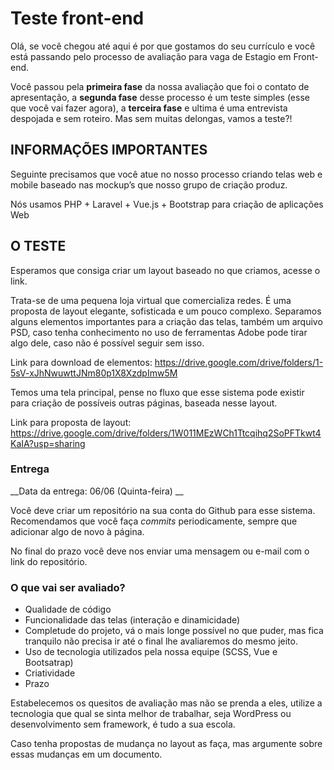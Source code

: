 # Teste front-end

Olá, se você chegou até aqui é por que gostamos do seu currículo e você está passando pelo processo de avaliação para vaga de Estagio em Front-end.

Você passou pela __primeira fase__ da nossa avaliação que foi o contato de apresentação, a __segunda fase__ desse processo é um teste simples (esse que você vai fazer agora), a __terceira fase__ e ultima é uma entrevista despojada e sem roteiro. Mas sem muitas delongas, vamos a teste?!

## INFORMAÇÕES IMPORTANTES

Seguinte precisamos que você atue no nosso processo criando telas web e mobile baseado nas mockup’s que nosso grupo de criação produz.

Nós usamos PHP + Laravel + Vue.js + Bootstrap para criação de aplicações Web

## O TESTE

Esperamos que consiga criar um layout baseado no que criamos, acesse o link.

Trata-se de uma pequena loja virtual que comercializa redes. É uma proposta de layout elegante, sofisticada e um pouco complexo. Separamos alguns elementos importantes para a criação das telas, também um arquivo PSD, caso tenha conhecimento no uso de ferramentas Adobe pode tirar algo dele, caso não é possível seguir sem isso.

Link para download de elementos: https://drive.google.com/drive/folders/1-5sV-xJhNwuwttJNm80p1X8XzdpImw5M

Temos uma tela principal, pense no fluxo que esse sistema pode existir para criação de possíveis outras páginas, baseada nesse layout.

Link para proposta de layout: https://drive.google.com/drive/folders/1W011MEzWCh1Ttcqihq2SoPFTkwt4KaIA?usp=sharing

### Entrega

__Data da entrega: 06/06 (Quinta-feira) __ 

Você deve criar um repositório na sua conta do Github para esse sistema. Recomendamos que você faça _commits_ periodicamente, sempre que adicionar algo de novo à página.

No final do prazo você deve nos enviar uma mensagem ou e-mail com o link do repositório.

### O que vai ser avaliado?

- Qualidade de código 
- Funcionalidade das telas (interação e dinamicidade)
- Completude do projeto, vá o mais longe possível no que puder, mas fica tranquilo não precisa ir até o final lhe avaliaremos do mesmo jeito.
- Uso de tecnologia utilizados pela nossa equipe (SCSS, Vue e Bootsatrap)
- Criatividade
- Prazo

Estabelecemos os quesitos de avaliação mas não se prenda a eles, utilize a tecnologia que qual se sinta melhor de trabalhar, seja WordPress ou desenvolvimento sem framework, é tudo a sua escola.

Caso tenha propostas de mudança no layout as faça, mas argumente sobre essas mudanças em um documento.
